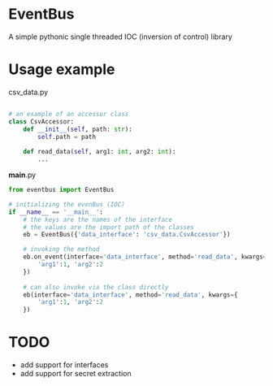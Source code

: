 # EventBus
A simple pythonic single threaded IOC (inversion of control) library

# Usage example

csv_data.py
```python

# an example of an accessor class
class CsvAccessor:
    def __init__(self, path: str):
        self.path = path
    
    def read_data(self, arg1: int, arg2: int):
        ...
```

__main__.py
```python
from eventbus import EventBus

# initializing the evenBus (IOC)
if __name__ == '__main__':
    # the keys are the names of the interface  
    # the values are the import path of the classes 
    eb = EventBus({'data_interface': 'csv_data.CsvAccessor'})

    # invoking the method
    eb.on_event(interface='data_interface', method='read_data', kwargs={
        'arg1':1, 'arg2':2
    })
    
    # can also invoke via the class directly
    eb(interface='data_interface', method='read_data', kwargs={
        'arg1':1, 'arg2':2
    })
```

# TODO

- add support for interfaces
- add support for secret extraction